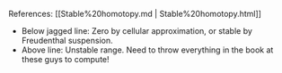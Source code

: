 












References: [[Stable%20homotopy.md | Stable%20homotopy.html]]

-   Below jagged line: Zero by cellular approximation, or stable by Freudenthal suspension.
-   Above line: Unstable range. Need to throw everything in the book at these guys to compute!
